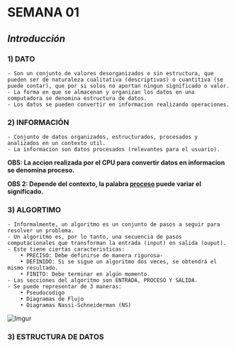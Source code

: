# SEMANA 01

## *Introducción*

### **1) DATO**

    - Son un conjunto de valores desorganizados o sin estructura, que pueden ser de naturaleza cualitativa (descriptivas) o cuantitiva (se puede contar), que por si solos no aportan ningun significado o valor.
    - La forma en que se almacenan y organizan los datos en una computadora se denomina estructura de datos.
    - Los datos se pueden convertir en informacion realizando operaciones.

### **2) INFORMACIÓN**

    - Conjunto de datos organizados, estructurados, procesados y analizados en un contexto util.
    - La informacion son datos procesados (relevantes para el usuario).

**OBS: La accion realizada por el CPU para convertir datos en informacion se denomina proceso.** 

**OBS 2: Depende del contexto, la palabra [proceso](https://www.defit.org/process/) puede variar el significado.**

### **3) ALGORTIMO**
    - Informalmente, un algoritmo es un conjunto de pasos a seguir para resolver un problema.
    - Un algoritmo es, por lo tanto, una secuencia de pasos computacionales que transforman la entrada (input) en salida (ouput).
    - Este tiene ciertas caracteristicas:
        • PRECISO: Debe definirse de manera rigurosa-
        • DEFINIDO: Si se sigue un algoritmo dos veces, se obtendrá el mismo resultado.
        • FINITO: Debe terminar en algún momento.
    - Las secciones del algoritmo son ENTRADA, PROCESO Y SALIDA. 
    - Se puede representar de 3 maneras:
        • Pseudocodigo
        • Diagramas de Flujo
        • Diagramas Nassi-Schneiderman (NS)
![Imgur](https://i.imgur.com/FFrs7Q9.png)
### **3) ESTRUCTURA DE DATOS**
    



